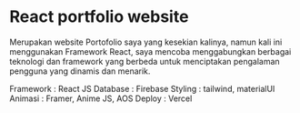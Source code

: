 # React portfolio website

Merupakan website Portofolio saya yang kesekian kalinya, namun kali ini menggunakan Framework React, saya mencoba menggabungkan berbagai teknologi dan framework yang berbeda untuk menciptakan pengalaman pengguna yang dinamis dan menarik.

Framework : React JS
Database : Firebase
Styling : tailwind, materialUI
Animasi : Framer, Anime JS, AOS
Deploy : Vercel

